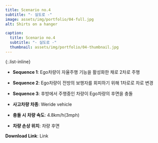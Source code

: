 ```yaml
---
title: Scenario no.4
subtitle: "- 실도로 -"
image: assets/img/portfolio/04-full.jpg
alt: Shirts on a hanger

caption:
  title: Scenario no.4
  subtitle: "- 실도로 -"
  thumbnail: assets/img/portfolio/04-thumbnail.jpg
--- 
```


{:.list-inline}
- **Sequence 1**: Ego차량이 자율주행 기능을 활성화한 채로 2차로 주행
- **Sequence 2**: Ego차량이 전방의 보행자를 회피하기 위해 1차로로 차로 변경
- **Sequence 3**: 후방에서 주행중인 차량이 Ego차량의 후면을 충돌

- **사고차량 차종**: Weride vehicle
- **충돌 시 차량 속도**: 4.8km/h(3mph)
- **차량 손상 위치**: 차량 후면

**Download Link**: Link  
